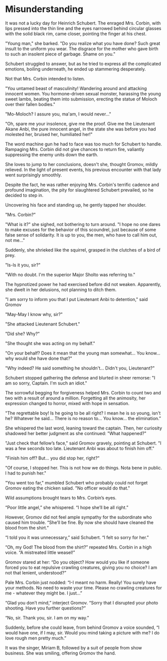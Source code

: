 # Misunderstanding

It was not a lucky day for Heinrich Schubert. The enraged Mrs. Corbin, with lips pressed into the thin line and the eyes narrowed behind circular glasses with the solid black rim, came closer, pointing the finger at his chest.

"Young man," she barked. "Do you realize what you have done? Such great insult to the uniform you wear. The disgrace for the mother who gave birth to such an insolent piece of garbage. Shame on you."

Schubert struggled to answer, but as he tried to express all the complicated emotions, boiling underneath, he ended up stammering desperately.

Not that Mrs. Corbin intended to listen.

"You untamed beast of masculinity! Wandering around and attacking innocent women. You hormone-driven sexual monster, harassing the young sweet lambs, beating them into submission, erecting the statue of Moloch over their fallen bodies."

"Mo-Moloch? I assure you, ma'am, I would never..."

"Oh, spare me your insolence, give me the proof. Give me the Lieutenant Akane Anbi, the pure innocent angel, in the state she was before you had molested her, bruised her, humiliated her!"

The word machine gun he had to face was too much for Schubert to handle. Rampaging Mrs. Corbin did not give chances to return fire, valiantly suppressing the enemy units down the earth.

She loves to jump to her conclusions, doesn't she, thought Gromov, mildly relieved. In the light of present events, his previous encounter with that lady went surprisingly smoothly.

Despite the fact, he was rather enjoying Mrs. Corbin's terrific cadence and profound imagination, the pity for slaughtered Schubert prevailed, so he decided to step in.

Uncovering his face and standing up, he gently tapped her shoulder.

"Mrs. Corbin?"

"What is it?" she sighed, not bothering to turn around. "I hope no one dares to make excuses for the behavior of this scoundrel, just because of some false sense of solidarity. It is up to you, the men, who have to call him out, not me..."

Suddenly, she shrieked like the squirrel, grasped in the clutches of a bird of prey.

"Is-Is it you, sir?"

"With no doubt. I'm the superior Major Sholto was referring to."

The hypnotized power he had exercised before did not weaken. Apparently, she dwelt in her delusions, not planning to ditch them.

"I am sorry to inform you that I put Lieutenant Anbi to detention," said Gromov

"May-May I know why, sir?"

"She attacked Lieutenant Schubert."

"Did she? Why?"

"She thought she was acting on my behalf."

"On your behalf? Does it mean that the young man somewhat... You know... why would she have done that?"

"Why indeed? He said something he shouldn't... Didn't you, Lieutenant?"

Schubert stopped gathering the defense and blurted in sheer remorse: "I am so sorry, Captain. I'm such an idiot."

The sorrowful begging for forgiveness helped Mrs. Corbin to count two and two with a result of around a million. Forgetting all the animosity, her expression changed to horror, mixed with hope in sensation.

"The regrettable boy! Is he going to be all right? I mean he is so young, isn't he? Whatever he said... There is no reason to... You know… the elimination.”

She whispered the last word, leaning toward the captain. Then, her curiosity shadowed her better judgment as she continued: "What happened?"

"Just check that fellow’s face," said Gromov gravely, pointing at Schubert. "I was a few seconds too late. Lieutenant Anbi was about to finish him off."

"Finish him off? But... you did stop her, right?"

"Of course, I stopped her. This is not how we do things. Nota bene in public. I had to punish her."

"You went too far," mumbled Schubert who probably could not forget Gromov eating the chicken salad. "No officer would do that."

Wild assumptions brought tears to Mrs. Corbin’s eyes.

“Poor little angel,” she whispered. “I hope she’ll be all right.”

However, Gromov did not feel ample sympathy for the subordinate who caused him trouble. “She’ll be fine. By now she should have cleaned the blood from the shirt.”

“I told you it was unnecessary,” said Schubert. “I felt so sorry for her.”

“Oh, my God! The blood from the shirt?” repeated Mrs. Corbin in a high voice. “A mistreated little weasel!”

Gromov stared at her: “Do you object? How would you like if someone forced you to eat repulsive crawling creatures, giving you no choice? I am not that lenient, understood?”

Pale Mrs. Corbin just nodded: “I-I meant no harm. Really! You surely have your methods. No need to waste your time. Please no crawling creatures for me - whatever they might be. I just…”

“Glad you don’t mind,” interject Gromov. “Sorry that I disrupted your photo shooting. Have you further questions?”

“No, sir. Thank you, sir. I am on my way.”

Suddenly, before she could leave, from behind Gromov a voice sounded, “I would have one, if I may, sir. Would you mind taking a picture with me? I do love rough men pretty much.”

It was the singer, Miriam B, followed by a suit of people from show business. She was smiling, offering Gromov the hand.
